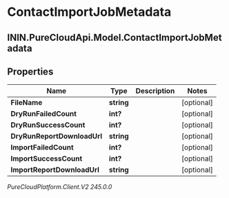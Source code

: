 # ContactImportJobMetadata

## ININ.PureCloudApi.Model.ContactImportJobMetadata

## Properties

|Name | Type | Description | Notes|
|------------ | ------------- | ------------- | -------------|
| **FileName** | **string** |  | [optional] |
| **DryRunFailedCount** | **int?** |  | [optional] |
| **DryRunSuccessCount** | **int?** |  | [optional] |
| **DryRunReportDownloadUrl** | **string** |  | [optional] |
| **ImportFailedCount** | **int?** |  | [optional] |
| **ImportSuccessCount** | **int?** |  | [optional] |
| **ImportReportDownloadUrl** | **string** |  | [optional] |



_PureCloudPlatform.Client.V2 245.0.0_
